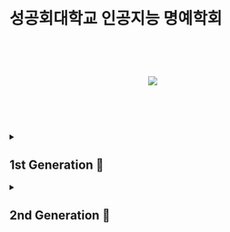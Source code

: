 <div align="center">
</div>

# 성공회대학교 인공지능 명예학회


</br></br></br>


<p align="center"><img src="https://github.com/Ryuchanghoon/Quality_improvement_GAN/assets/107829554/61552df9-80d6-46ee-a67e-9502929ded6d"/></p>


</br>
</br>
</br>
</br>


<details> 
<summary>
<h2>
1st Generation 🤖 
</h2>
</summary>

#### [류창훈](https://github.com/Ryuchanghoon)
#### [박무재](https://github.com/Mujae)
#### [최민우](https://github.com/chaiminwoo0223)

</details>


<details> 
<summary>
<h2>
2nd Generation 🤖 
</h2>
</summary>

#### [김윤아](https://github.com/kkiwiio)
#### [최동락](https://github.com/rakdong)
#### [송석준](https://github.com/suwdle)
#### [김은총](https://github.com/rltgjqmtkdydwk)
#### [빈채림]()
#### [이윤아]()
#### [안지호](https://github.com/anijiho)
#### [윤이정](https://github.com/Today-ijeong)

</details>
